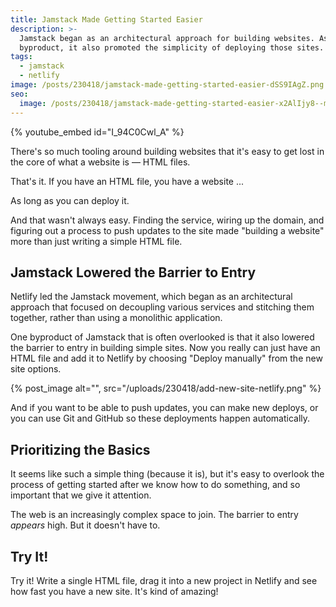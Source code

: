 ```yaml
---
title: Jamstack Made Getting Started Easier
description: >-
  Jamstack began as an architectural approach for building websites. As a
  byproduct, it also promoted the simplicity of deploying those sites.
tags:
  - jamstack
  - netlify
image: /posts/230418/jamstack-made-getting-started-easier-dSS9IAgZ.png
seo:
  image: /posts/230418/jamstack-made-getting-started-easier-x2AlIjy8--meta.png
---
```


{% youtube_embed id="I_94C0Cwl_A" %}

There's so much tooling around building websites that it's easy to get lost in the core of what a website is — HTML files.

That's it. If you have an HTML file, you have a website ...

As long as you can deploy it.

And that wasn't always easy. Finding the service, wiring up the domain, and figuring out a process to push updates to the site made "building a website" more than just writing a simple HTML file.

## Jamstack Lowered the Barrier to Entry

Netlify led the Jamstack movement, which began as an architectural approach that focused on decoupling various services and stitching them together, rather than using a monolithic application.

One byproduct of Jamstack that is often overlooked is that it also lowered the barrier to entry in building simple sites. Now you really can just have an HTML file and add it to Netlify by choosing "Deploy manually" from the new site options.

{% post_image alt="", src="/uploads/230418/add-new-site-netlify.png" %}

And if you want to be able to push updates, you can make new deploys, or you can use Git and GitHub so these deployments happen automatically.

## Prioritizing the Basics

It seems like such a simple thing (because it is), but it's easy to overlook the process of getting started after we know how to do something, and so important that we give it attention.

The web is an increasingly complex space to join. The barrier to entry _appears_ high. But it doesn't have to.

## Try It!

Try it! Write a single HTML file, drag it into a new project in Netlify and see how fast you have a new site. It's kind of amazing!
